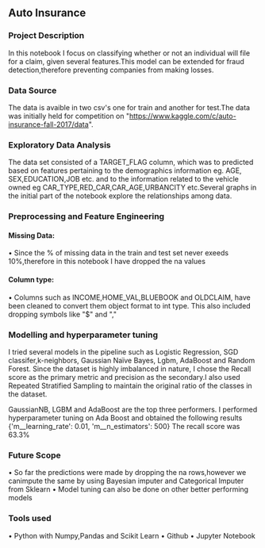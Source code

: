 ## Auto Insurance 

### Project Description

In this notebook I focus on classifying whether or not an individual will file for a claim, given several features.This model can be extended for fraud detection,therefore preventing companies from making losses.

### Data Source

The data is avaible in two csv's one for train and another for test.The data was initially held for competition on "https://www.kaggle.com/c/auto-insurance-fall-2017/data".


### Exploratory Data Analysis

The data set consisted of a TARGET_FLAG column, which was to predicted based on features pertaining to the demographics information eg. AGE, SEX,EDUCATION,JOB etc. and to the information related to the vehicle owned eg CAR_TYPE,RED_CAR,CAR_AGE,URBANCITY etc.Several graphs in the initial part of the notebook explore the relationships among data.

### Preprocessing and Feature Engineering

#### Missing Data:
•	Since the % of missing data in the train and test set never exeeds 10%,therefore in this notebook I have dropped the na values
#### Column type:
•	Columns such as INCOME,HOME_VAL,BLUEBOOK and OLDCLAIM, have been cleaned to convert them object format to int type. This also included dropping symbols like "$"  and ","

### Modelling and hyperparameter tuning
I tried several models in the pipeline such as Logistic Regression, SGD classifer,k-neighbors, Gaussian Naïve Bayes, Lgbm, AdaBoost and Random Forest. Since the dataset is highly imbalanced in nature, I chose the Recall score as the primary metric and precision as the secondary.I also used Repeated Stratified Sampling to maintain the original ratio of the classes in the dataset.

GaussianNB, LGBM and AdaBoost are the top three performers.
I performed hyperparameter tuning on Ada Boost and obtained the following results
{'m__learning_rate': 0.01, 'm__n_estimators': 500}
The recall score was 63.3%

### Future Scope
•	So far the predictions were made by dropping the na rows,however we canimpute the same by using Bayesian imputer and Categorical Imputer from Sklearn
•	Model tuning can also be done on other better performing models

### Tools used
•	Python with Numpy,Pandas and Scikit Learn
•	Github
•	Jupyter Notebook




